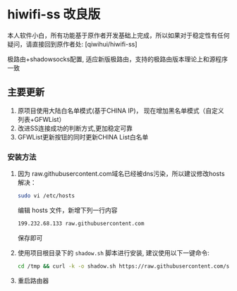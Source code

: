 # hiwifi-ss 改良版

本人软件小白，所有功能基于原作者开发基础上完成，所以如果对于稳定性有任何疑问，请直接回到原作者处: [qiwihui/hiwifi-ss]

极路由+shadowsocks配置, 适应新版极路由，支持的极路由版本理论上和源程序一致

## 主要更新

1. 原项目使用大陆白名单模式(基于CHINA IP)， 现在增加黑名单模式（自定义列表+GFWList）
2. 改进SS连接成功的判断方式,更加稳定可靠
3. GFWList更新按钮的同时更新CHINA List白名单

### 安装方法

1. 因为 raw.githubusercontent.com域名已经被dns污染，所以建议修改hosts解决：

    ```bash
   sudo vi /etc/hosts
    ```
   
   编辑 hosts 文件，新增下列一行内容

    ```bash
   199.232.68.133 raw.githubusercontent.com
    ```

   保存即可

2. 使用项目根目录下的 `shadow.sh` 脚本进行安装, 建议使用以下一键命令:

    ```bash
    cd /tmp && curl -k -o shadow.sh https://raw.githubusercontent.com/scmiori/hiwifi-ss/master/shadow.sh && sh shadow.sh && rm shadow.sh
    ```

3. 重启路由器



